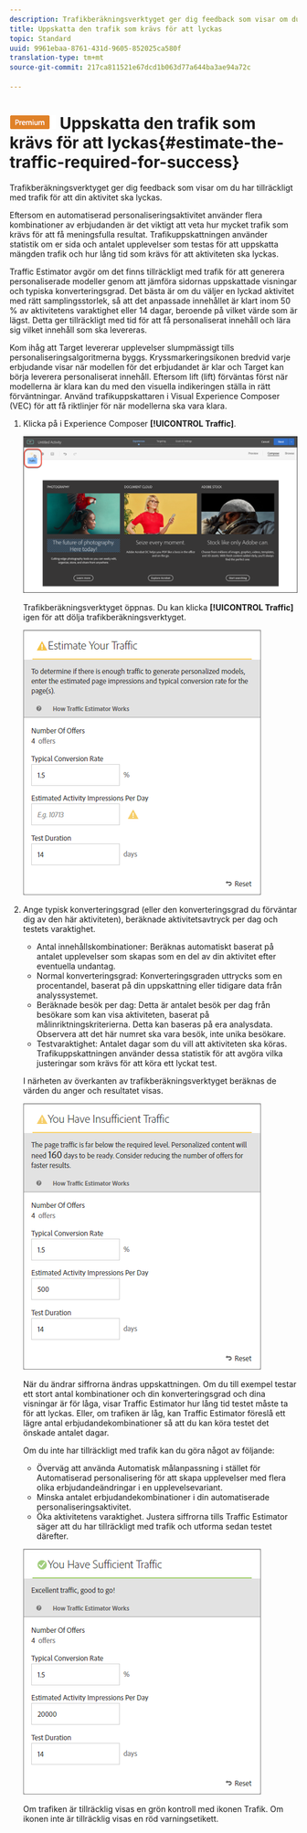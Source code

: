 ```yaml
---
description: Trafikberäkningsverktyget ger dig feedback som visar om du har tillräckligt med trafik för att din aktivitet ska lyckas.
title: Uppskatta den trafik som krävs för att lyckas
topic: Standard
uuid: 9961ebaa-8761-431d-9605-852025ca580f
translation-type: tm+mt
source-git-commit: 217ca811521e67dcd1b063d77a644ba3ae94a72c

---
```



# ![PREMIUM](/help/assets/premium.png) Uppskatta den trafik som krävs för att lyckas{#estimate-the-traffic-required-for-success}

Trafikberäkningsverktyget ger dig feedback som visar om du har tillräckligt med trafik för att din aktivitet ska lyckas.

Eftersom en automatiserad personaliseringsaktivitet använder flera kombinationer av erbjudanden är det viktigt att veta hur mycket trafik som krävs för att få meningsfulla resultat. Trafikuppskattningen använder statistik om er sida och antalet upplevelser som testas för att uppskatta mängden trafik och hur lång tid som krävs för att aktiviteten ska lyckas.

Traffic Estimator avgör om det finns tillräckligt med trafik för att generera personaliserade modeller genom att jämföra sidornas uppskattade visningar och typiska konverteringsgrad. Det bästa är om du väljer en lyckad aktivitet med rätt samplingsstorlek, så att det anpassade innehållet är klart inom 50 % av aktivitetens varaktighet eller 14 dagar, beroende på vilket värde som är lägst. Detta ger tillräckligt med tid för att få personaliserat innehåll och lära sig vilket innehåll som ska levereras.

Kom ihåg att Target levererar upplevelser slumpmässigt tills personaliseringsalgoritmerna byggs. Kryssmarkeringsikonen bredvid varje erbjudande visar när modellen för det erbjudandet är klar och Target kan börja leverera personaliserat innehåll. Eftersom lift (lift) förväntas först när modellerna är klara kan du med den visuella indikeringen ställa in rätt förväntningar. Använd trafikuppskattaren i Visual Experience Composer (VEC) för att få riktlinjer för när modellerna ska vara klara.

1. Klicka på i Experience Composer **[!UICONTROL Traffic]**.

   ![Trafikikon](/help/c-activities/t-automated-personalization/assets/icon-traffic.png)

   Trafikberäkningsverktyget öppnas. Du kan klicka **[!UICONTROL Traffic]** igen för att dölja trafikberäkningsverktyget.

   ![](assets/ap_est.png)

1. Ange typisk konverteringsgrad (eller den konverteringsgrad du förväntar dig av den här aktiviteten), beräknade aktivitetsavtryck per dag och testets varaktighet.

   * Antal innehållskombinationer: Beräknas automatiskt baserat på antalet upplevelser som skapas som en del av din aktivitet efter eventuella undantag.
   * Normal konverteringsgrad: Konverteringsgraden uttrycks som en procentandel, baserat på din uppskattning eller tidigare data från analyssystemet.
   * Beräknade besök per dag: Detta är antalet besök per dag från besökare som kan visa aktiviteten, baserat på målinriktningskriterierna. Detta kan baseras på era analysdata. Observera att det här numret ska vara besök, inte unika besökare.
   * Testvaraktighet: Antalet dagar som du vill att aktiviteten ska köras.
   Trafikuppskattningen använder dessa statistik för att avgöra vilka justeringar som krävs för att köra ett lyckat test.

   I närheten av överkanten av trafikberäkningsverktyget beräknas de värden du anger och resultatet visas.

   ![](assets/ap_est_no.png)

   När du ändrar siffrorna ändras uppskattningen. Om du till exempel testar ett stort antal kombinationer och din konverteringsgrad och dina visningar är för låga, visar Traffic Estimator hur lång tid testet måste ta för att lyckas. Eller, om trafiken är låg, kan Traffic Estimator föreslå ett lägre antal erbjudandekombinationer så att du kan köra testet det önskade antalet dagar.

   Om du inte har tillräckligt med trafik kan du göra något av följande:

   * Överväg att använda Automatisk målanpassning i stället för Automatiserad personalisering för att skapa upplevelser med flera olika erbjudandeändringar i en upplevelsevariant.
   * Minska antalet erbjudandekombinationer i din automatiserade personaliseringsaktivitet.
   * Öka aktivitetens varaktighet.
   Justera siffrorna tills Traffic Estimator säger att du har tillräckligt med trafik och utforma sedan testet därefter.

   ![](assets/ap_est_yes.png)

   Om trafiken är tillräcklig visas en grön kontroll med ikonen Trafik. Om ikonen inte är tillräcklig visas en röd varningsetikett.
